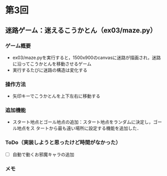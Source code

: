 # 第3回
## 迷路ゲーム：迷えるこうかとん（ex03/maze.py）
### ゲーム概要
- ex03/maze.pyを実行すると，1500x900のcanvasに迷路が描画され，迷路に沿ってこうかとんを移動させるゲーム
- 実行するたびに迷路の構造は変化する

### 操作方法
- 矢印キーでこうかとんを上下左右に移動する

### 追加機能
- スタート地点とゴール地点の追加：スタート地点をランダムに決定し，ゴール地点をス
タートから最も遠い場所に設定する機能を追加した．

### ToDo（実装しようと思ったけど時間がなかった）
- [ ] 自動で動くお邪魔キャラの追加

### メモ